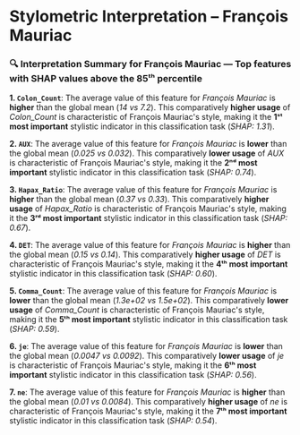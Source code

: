 # Stylometric Interpretation – François Mauriac

### 🔍 Interpretation Summary for **François Mauriac** — Top features with SHAP values above the 85ᵗʰ percentile

**1. `Colon_Count`**: The average value of this feature for *François Mauriac* is **higher** than the global mean (*14 vs 7.2*). This comparatively **higher usage** of *Colon_Count* is characteristic of François Mauriac's style, making it the **1ˢᵗ most important** stylistic indicator in this classification task (*SHAP: 1.31*).

**2. `AUX`**: The average value of this feature for *François Mauriac* is **lower** than the global mean (*0.025 vs 0.032*). This comparatively **lower usage** of *AUX* is characteristic of François Mauriac's style, making it the **2ⁿᵈ most important** stylistic indicator in this classification task (*SHAP: 0.74*).

**3. `Hapax_Ratio`**: The average value of this feature for *François Mauriac* is **higher** than the global mean (*0.37 vs 0.33*). This comparatively **higher usage** of *Hapax_Ratio* is characteristic of François Mauriac's style, making it the **3ʳᵈ most important** stylistic indicator in this classification task (*SHAP: 0.67*).

**4. `DET`**: The average value of this feature for *François Mauriac* is **higher** than the global mean (*0.15 vs 0.14*). This comparatively **higher usage** of *DET* is characteristic of François Mauriac's style, making it the **4ᵗʰ most important** stylistic indicator in this classification task (*SHAP: 0.60*).

**5. `Comma_Count`**: The average value of this feature for *François Mauriac* is **lower** than the global mean (*1.3e+02 vs 1.5e+02*). This comparatively **lower usage** of *Comma_Count* is characteristic of François Mauriac's style, making it the **5ᵗʰ most important** stylistic indicator in this classification task (*SHAP: 0.59*).

**6. `je`**: The average value of this feature for *François Mauriac* is **lower** than the global mean (*0.0047 vs 0.0092*). This comparatively **lower usage** of *je* is characteristic of François Mauriac's style, making it the **6ᵗʰ most important** stylistic indicator in this classification task (*SHAP: 0.56*).

**7. `ne`**: The average value of this feature for *François Mauriac* is **higher** than the global mean (*0.01 vs 0.0084*). This comparatively **higher usage** of *ne* is characteristic of François Mauriac's style, making it the **7ᵗʰ most important** stylistic indicator in this classification task (*SHAP: 0.54*).

